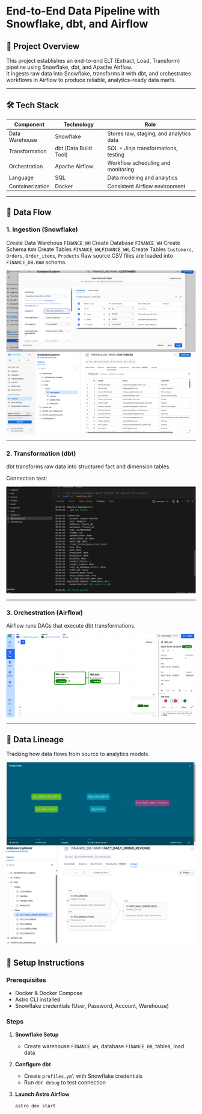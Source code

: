 # End-to-End Data Pipeline with Snowflake, dbt, and Airflow

## 🎯 Project Overview
This project establishes an end-to-end ELT (Extract, Load, Transform) pipeline using Snowflake, dbt, and Apache Airflow.  
It ingests raw data into Snowflake, transforms it with dbt, and orchestrates workflows in Airflow to produce reliable, analytics-ready data marts.

---

## 🛠️ Tech Stack
| Component       | Technology         | Role |
|-----------------|-------------------|------|
| Data Warehouse  | Snowflake         | Stores raw, staging, and analytics data |
| Transformation  | dbt (Data Build Tool) | SQL + Jinja transformations, testing |
| Orchestration   | Apache Airflow    | Workflow scheduling and monitoring |
| Language        | SQL               | Data modeling and analytics |
| Containerization| Docker            | Consistent Airflow environment |
---

## 🌊 Data Flow
### 1. Ingestion (Snowflake)
Create Data Warehous `FINANCE_WH`
Create Database `FINANCE_WH`
Create Schema `RAW`
Create Tables `FINANCE_WH`,`FINANCE_WH`, 
Create Tables `Customers`, `Orders`, `Order_items`, `Products`
Raw source CSV files are loaded into `FINANCE_DB.RAW` schema.  

![Snowflake Load](extra/images/load_Cdata.png)
![Snowflake Load](extra/images/Cdata.png)

---

### 2. Transformation (dbt)
dbt transforms raw data into structured fact and dimension tables.  

Connection test:  

![dbt Connection](extra/images/connection_snowflake_dbt.png)

---

### 3. Orchestration (Airflow)
Airflow runs DAGs that execute dbt transformations.  

![Airflow DAG](extra/images/airflow_dag.png)

---

## 🔗 Data Lineage
Tracking how data flows from source to analytics models.  

![dbt Lineage](extra/images/dbt_lineage.png)
![snowflake Lineage](extra/images/lineage_snowflake.png)

## 🚀 Setup Instructions

### Prerequisites
- Docker & Docker Compose  
- Astro CLI installed  
- Snowflake credentials (User, Password, Account, Warehouse)  

### Steps

1. **Snowflake Setup**
   - Create warehouse `FINANCE_WH`, database `FINANCE_DB`, tables, load data

2. **Configure dbt**
   - Create `profiles.yml` with Snowflake credentials
   - Run `dbt debug` to test connection

3. **Launch Astro Airflow**
   ```bash
   astro dev start
